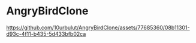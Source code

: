 # AngryBirdClone 


https://github.com/10urbulut/AngryBirdClone/assets/77685360/08b11301-d93c-4f11-b435-5d433bfb02ca



